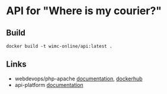 # API for "Where is my courier?"

## Build
```shell script
docker build -t wimc-online/api:latest .
```

## Links
- webdevops/php-apache [documentation](https://dockerfile.readthedocs.io/en/latest/content/DockerImages/dockerfiles/php-apache.html), [dockerhub](https://hub.docker.com/r/webdevops/php-apache)
- api-platform [documentation](https://api-platform.com/docs)
